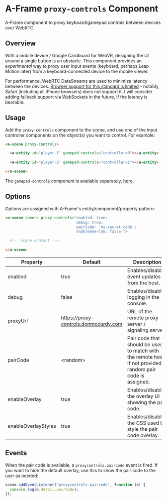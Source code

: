 # A-Frame `proxy-controls` Component

A-Frame component to proxy keyboard/gamepad controls between devices over WebRTC.

## Overview

With a mobile device / Google Cardboard for WebVR, designing the UI around a single button is an obstacle. This component provides an *experimental* way to proxy user input events (keyboard, perhaps Leap Motion later) from a keyboard-connected device to the mobile viewer.

For performance, WebRTC DataStreams are used to minimize latency between the devices. [Browser support for this standard is limited](http://caniuse.com/#feat=rtcpeerconnection) - notably, Safari (including all iPhone browsers) does not support it. I will consider adding fallback support via WebSockets in the future, if the latency is bearable.

## Usage

Add the `proxy-controls` component to the scene, and use one of the input controller components on the object(s) you want to control. For example:

```html
<a-scene proxy-controls>

  <a-entity id="player-1" gamepad-controls="controller=0"></a-entity>
  
  <a-entity id="player-2" gamepad-controls="controller=1"></a-entity>

</a-scene>
```

The `gamepad-controls` component is available separately, [here](https://github.com/donmccurdy/aframe-gamepad-controls).

## Options

Options are assigned with A-Frame's entity/component/property pattern:

```html
<a-scene camera proxy-controls="enabled: true;
                                debug: true;
                                pairCode: 'my-secret-code';
                                enableOverlay: false;">

  <!-- scene content -->                                 
                                 
</a-scene>
```


Property            | Default  | Description
--------------------|----------|-------------
enabled             | true     | Enables/disables event updates from the host.
debug               | false    | Enables/disables logging in the console.
proxyUrl            | https://proxy-controls.donmccurdy.com | URL of the remote proxy server / signaling server.
pairCode            | \<random\> | Pair code that should be used to match with the remote host. If not provided, a random pair code is assigned.
enableOverlay       | true | Enables/disables the overlay UI showing the pair code.
enableOverlayStyles | true | Enables/disables the CSS used to style the pair code overlay.

## Events

When the pair code is available, a `proxycontrols.paircode` event is fired. If you want to hide the default overlay, use this to show the pair code to the user as needed:

```javascript
scene.addEventListener('proxycontrols.paircode', function (e) {
  console.log(e.detail.pairCode);
});
```
